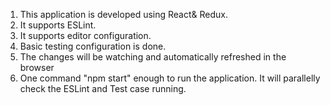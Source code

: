 1. This application is developed using React& Redux.
2. It supports ESLint.
3. It supports editor configuration.
4. Basic testing configuration is done.
5. The changes will be watching and automatically refreshed in the browser
6. One command "npm start" enough to run the application. It will parallelly check the ESLint and Test case running.
